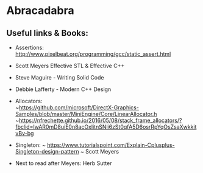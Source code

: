 # Abracadabra
## Useful links & Books:
- Assertions: http://www.pixelbeat.org/programming/gcc/static_assert.html
- Scott Meyers Effective STL & Effective C++
- Steve Maguire - Writing Solid Code
- Debbie Lafferty - Modern C++ Design
- Allocators:  
~https://github.com/microsoft/DirectX-Graphics-Samples/blob/master/MiniEngine/Core/LinearAllocator.h  
~https://nfrechette.github.io/2016/05/08/stack_frame_allocators/?fbclid=IwAR0mD8uiE0n8acOxlitnSNli6zSt0qfA5D6osrRpYqOsZsaXwkkitvBv-bg

- Singleton:
~ https://www.tutorialspoint.com/Explain-Cplusplus-Singleton-design-pattern
~ Scott Meyers

- Next to read after Meyers:
   Herb Sutter
